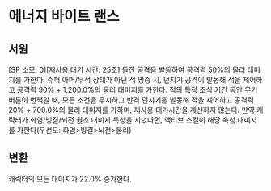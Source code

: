 # 에너지 바이트 랜스

## 서원

[SP 소모: 0][재사용 대기 시간: 25초] 돌진 공격을 발동하여 공격력 50%의 물리 대미지를 가한다. 슈퍼 아머/무적 상태가 아닌 적 명중 시, 던지기 공격이 발동해 적을 제어하고 공격력 90% + 1,200.0%의 물리 대미지를 가한다. 적의 특정 초식 기간 동안 무기 버튼이 번쩍일 때, 모든 조건을 무시하고 반격 던지기를 발동해 적을 제어하고 공격력 20% + 700.0%의 물리 대미지를 가하며, 재사용 대기시간을 계산하지 않는다. 만약 캐릭터가 화염/빙결/뇌전 원소 대미지 특성을 지녔다면, 액티브 스킬이 해당 속성 대미지를 가한다(우선도: 화염>빙결>뇌전>물리)

## 변환

캐릭터의 모든 대미지가 22.0% 증가한다.
